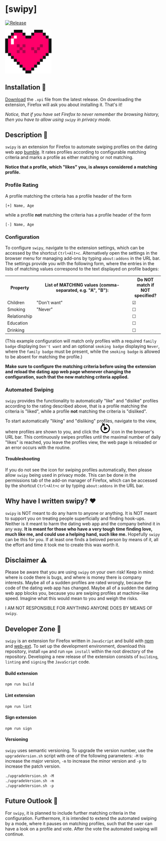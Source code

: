 # [swipy]
<a href="https://img.shields.io/badge/Release-v1.1.0-blue.svg"><img src="https://img.shields.io/badge/Release-v1.1.0-blue.svg" alt="Release"></a>

<img src="/icon/swipy.svg" alt="swipy" width="150">

## Installation 🔧

[Download](https://github.com/SchneePingu/swipy/releases/download/v1.1.0/swipy-v1.1.0.xpi) the `.xpi` file from the latest release. On downloading the extension, Firefox will ask you about installing it.
That's it!

_Notice, that if you have set Firefox to never remember the browsing history, then you have to allow using `swipy` in privacy mode._

## Description 📜
`swipy` is an extension for Firefox to automate swiping profiles on the dating web app [bumble](https://bumble.com/app).
It rates profiles according to configurable matching criteria and marks a profile as either matching or not matching.

**Notice that a profile, which "likes" you, is always considered a matching profile.**

### Profile Rating

A profile matching the criteria has a profile header of the form
```
[+] Name, Age
```
while a profile **not** matching the criteria has a profile header of the form
```
[-] Name, Age
```

### Configuration

To configure `swipy`, navigate to the extension settings, which can be accessed by the shortcut `Ctrl+Alt+c`.
Alternatively open the settings in the browser menu for managing add-ons by typing `about:addons` in the URL bar.
The settings provide you with the following form,
where the entries in the lists of matching values correspond to the text displayed on profile badges:

<form>
    <table>
        <colgroup>
            <col span="1" style="width: 15%;">
            <col span="1" style="width: 65%;">
            <col span="1" style="width: 20%;">
        </colgroup>
        <tbody>
        <tr>
            <th>Property</th>
            <th>List of MATCHING values (comma-separated, e.g. "A", "B"): </th>
            <th>Do NOT match if NOT specified?</th>
        </tr>
        <tr>
            <td>
                Children
            </td>
            <td>
                "Don't want"
            </td>
            <td>
                ☑
            </td>
        </tr>
        <tr>
            <td>
                Smoking
            </td>
            <td>
                "Never"
            </td>
            <td>
               ☐
            </td>
        </tr>
        <tr>
            <td>
                Relationship
            </td>
            <td>
            </td>
            <td>
               ☐
            </td>
        </tr>
        <tr>
            <td>
                Education
            </td>
            <td>
            </td>
            <td>
               ☐
            </td>
        </tr>
        <tr>
            <td>
                Drinking
            </td>
            <td>
            </td>
            <td>
               ☐
            </td>
        </tr>
        </tbody>
    </table>
</form>

(This example configuration will match only profiles with a required `family badge` displaying `Don't want` and an optional `smoking badge` displaying `Never`, where the `family badge` must be present, while the `smoking badge` is allowed to be absent for matching the profile.)

**Make sure to configure the matching criteria before using the extension and reload the dating app web page whenever changing the configuration, such that the new matching criteria applied.**

### Automated Swiping

`swipy` provides the functionality to automatically "like" and "dislike" profiles according to the rating described above,
that is a profile matching the criteria is "liked", while a profile **not** matching the criteria is "disliked".

To start automatically "liking" and "disliking" profiles, navigate to the view, where profiles are shown to you, and click the
![Test](src/icon/autoplay.svg)
icon in the browser's URL bar.
This continuously swipes profiles until the maximal number of daily "likes" is reached, you leave the profiles view, the web page is reloaded or an error occurs with the routine.

#### Troubleshooting

If you do not see the icon for swiping profiles automatically, then please allow `swipy` being used in privacy mode. This can be done in the permissions tab of the add-on manager of Firefox, which can be accessed by the shortcut `Ctrl+Alt+c` or by typing `about:addons` in the URL bar.

## Why have I written swipy? ❤️
`swipy` is NOT meant to do any harm to anyone or anything. It is NOT meant to support you on treating people superficially and finding hook-ups. Neither is it meant to harm the dating web app and the company behind it in any way.
**It is meant for those who have a very tough time finding love, much like me, and could use a helping hand, such like me.** Hopefully `swipy` can be this for you. If at least one finds a beloved person by means of it, all the effort and time it took me to create this was worth it.

## Disclaimer ⚠️
Please be aware that you are using `swipy` on your own risk!
Keep in mind: where is code there is bugs, and where is money there is company interests.
Maybe all of a sudden profiles are rated wrongly, because the code of the dating web app has changed.
Maybe all of a sudden the dating web app blocks you, because you are swiping profiles at machine-like speed.
Imagine what this would mean to you and weigh the risks.

I AM NOT RESPONSIBLE FOR ANYTHING ANYONE DOES BY MEANS OF `swipy`.

## Developer Zone 🧬

`swipy` is an extension for Firefox written in `JavaScript` and build with [npm](https://www.npmjs.com/) and [web-ext](https://github.com/mozilla/web-ext).
To set up the development environment, download this repository, install `npm` and run `npm install` within the root directory of the repository.
Developing a new release of the extension consists of `building`, `linting` and `signing` the `JavaScript` code.

#### Build extension
```
npm run build
```

#### Lint extension
```
npm run lint
```

#### Sign extension
```
npm run sign
```

#### Versioning

`swipy` uses semantic versioning.
To upgrade the version number, use the `upgradeVersion.sh` script with one of the following parameters:
`-M` to increase the major version, `-m` to increase the minor version and `-p` to increase the patch version.

```
./upgradeVersion.sh -M
./upgradeVersion.sh -m
./upgradeVersion.sh -p
```

## Future Outlook 🔮

For `swipy`, it is planned to include further matching criteria in the configuration.
Furthermore, it is intended to extend the automated swiping by a mode, where it pauses on matching profiles,
such that the user can have a look on a profile and vote. After the vote the automated swiping will continue.